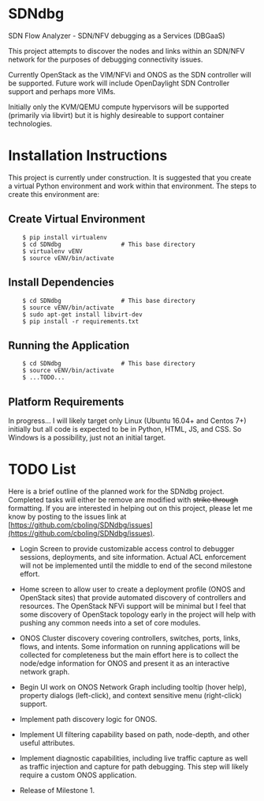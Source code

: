 # SDNdbg
SDN Flow Analyzer - SDN/NFV debugging as a Services  (DBGaaS)

This project attempts to discover the nodes and links within an SDN/NFV network for the purposes
of debugging connectivity issues. 

Currently OpenStack as the VIM/NFVi and ONOS as the SDN controller will be supported. Future work
will include OpenDaylight SDN Controller support and perhaps more VIMs.

Initially only the KVM/QEMU compute hypervisors will be supported (primarily via libvirt) but it is
highly desireable to support container technologies.

# Installation Instructions

This project is currently under construction. It is suggested that you create a virtual Python
environment and work within that environment. The steps to create this environment are:

## Create Virtual Environment
```
    $ pip install virtualenv
    $ cd SDNdbg                 # This base directory
    $ virtualenv vENV
    $ source vENV/bin/activate
```
## Install Dependencies

```
    $ cd SDNdbg                 # This base directory
    $ source vENV/bin/activate
    $ sudo apt-get install libvirt-dev
    $ pip install -r requirements.txt
```

## Running the Application

```
    $ cd SDNdbg                 # This base directory
    $ source vENV/bin/activate
    $ ...TODO...
```


## Platform Requirements

In progress...  I will likely target only Linux (Ubuntu 16.04+ and Centos 7+) initially but all
code is expected to be in Python, HTML, JS, and CSS.  So Windows is a possibility, just not an
initial target.

# TODO List

Here is a brief outline of the planned work for the SDNdbg project. Completed tasks will either
be remove are modified with ~~strike through~~ formatting. If you are interested in helping out
on this project, please let me know by posting to the issues link at
 [https://github.com/cboling/SDNdbg/issues](https://github.com/cboling/SDNdbg/issues).

* Login Screen to provide customizable access control to debugger sessions, deployments, and
 site information.  Actual ACL enforcement will not be implemented until the middle to end of
 the second milestone effort.

* Home screen to allow user to create a deployment profile (ONOS and OpenStack sites) that provide
automated discovery of controllers and resources.  The OpenStack NFVi support will be minimal but
I feel that some discovery of OpenStack topology early in the project will help with pushing
any common needs into a set of core modules.

* ONOS Cluster discovery covering controllers, switches, ports, links, flows, and intents.  Some
information on running applications will be collected for completeness but the main effort here
is to collect the node/edge information for ONOS and present it as an interactive network graph.

* Begin UI work on ONOS Network Graph including tooltip (hover help), property dialogs (left-click),
and context sensitive menu (right-click) support.

* Implement path discovery logic for ONOS.

* Implement UI filtering capability based on path, node-depth, and other useful attributes.

* Implement diagnostic capabilities, including live traffic capture as well as traffic injection
and capture for path debugging.  This step will likely require a custom ONOS application.

* Release of Milestone 1.

